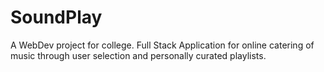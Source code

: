 # SoundPlay
A WebDev project for college.
Full Stack Application for online catering of music through user selection and personally curated playlists.
